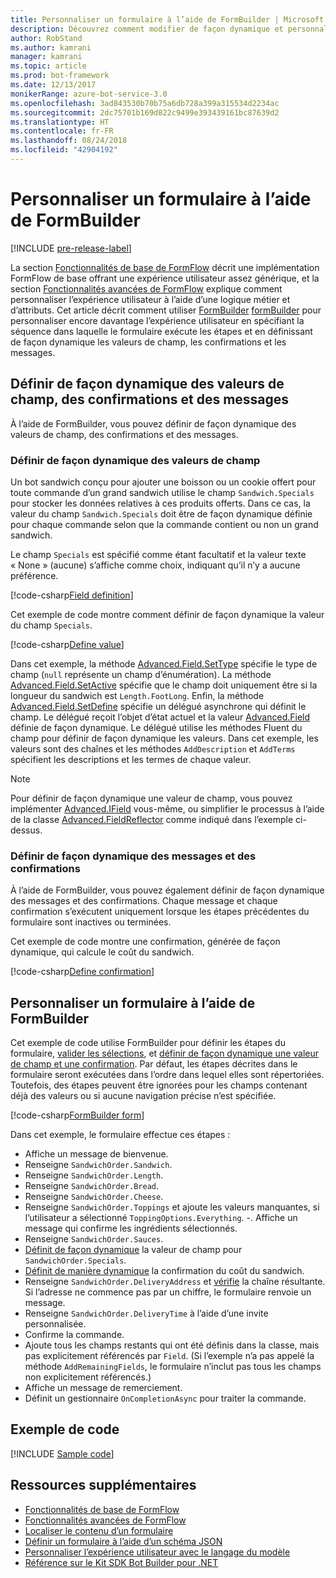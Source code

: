 ```yaml
---
title: Personnaliser un formulaire à l’aide de FormBuilder | Microsoft Docs
description: Découvrez comment modifier de façon dynamique et personnaliser le flux de la conversation et le contenu à l’aide de FormBuilder pour le Kit SDK Bot Builder pour .NET.
author: RobStand
ms.author: kamrani
manager: kamrani
ms.topic: article
ms.prod: bot-framework
ms.date: 12/13/2017
monikerRange: azure-bot-service-3.0
ms.openlocfilehash: 3ad843530b70b75a6db728a399a315534d2234ac
ms.sourcegitcommit: 2dc75701b169d822c9499e393439161bc87639d2
ms.translationtype: HT
ms.contentlocale: fr-FR
ms.lasthandoff: 08/24/2018
ms.locfileid: "42904192"
---
```

# <a name="customize-a-form-using-formbuilder"></a>Personnaliser un formulaire à l’aide de FormBuilder

[!INCLUDE [pre-release-label](../includes/pre-release-label-v3.md)]

La section [Fonctionnalités de base de FormFlow](bot-builder-dotnet-formflow.md) décrit une implémentation FormFlow de base offrant une expérience utilisateur assez générique, et la section [Fonctionnalités avancées de FormFlow](bot-builder-dotnet-formflow-advanced.md) explique comment personnaliser l’expérience utilisateur à l’aide d’une logique métier et d’attributs. Cet article décrit comment utiliser [FormBuilder] [ formBuilder] pour personnaliser encore davantage l’expérience utilisateur en spécifiant la séquence dans laquelle le formulaire exécute les étapes et en définissant de façon dynamique les valeurs de champ, les confirmations et les messages. 

## <a name="dynamically-define-field-values-confirmations-and-messages"></a>Définir de façon dynamique des valeurs de champ, des confirmations et des messages

À l’aide de FormBuilder, vous pouvez définir de façon dynamique des valeurs de champ, des confirmations et des messages.

### <a name="dynamically-define-field-values"></a>Définir de façon dynamique des valeurs de champ 

Un bot sandwich conçu pour ajouter une boisson ou un cookie offert pour toute commande d’un grand sandwich utilise le champ `Sandwich.Specials` pour stocker les données relatives à ces produits offerts. Dans ce cas, la valeur du champ `Sandwich.Specials` doit être de façon dynamique définie pour chaque commande selon que la commande contient ou non un grand sandwich. 

Le champ `Specials` est spécifié comme étant facultatif et la valeur texte « None » (aucune) s’affiche comme choix, indiquant qu’il n’y a aucune préférence.

[!code-csharp[Field definition](../includes/code/dotnet-formflow-formbuilder.cs#fieldDefinition)]

Cet exemple de code montre comment définir de façon dynamique la valeur du champ `Specials`. 

[!code-csharp[Define value](../includes/code/dotnet-formflow-formbuilder.cs#defineValue)]

Dans cet exemple, la méthode [Advanced.Field.SetType][setType] spécifie le type de champ (`null` représente un champ d’énumération). La méthode [Advanced.Field.SetActive][setActive] spécifie que le champ doit uniquement être si la longueur du sandwich est `Length.FootLong`. Enfin, la méthode [Advanced.Field.SetDefine][setDefine] spécifie un délégué asynchrone qui définit le champ. Le délégué reçoit l’objet d’état actuel et la valeur [Advanced.Field][field] définie de façon dynamique. Le délégué utilise les méthodes Fluent du champ pour définir de façon dynamique les valeurs. Dans cet exemple, les valeurs sont des chaînes et les méthodes `AddDescription` et `AddTerms` spécifient les descriptions et les termes de chaque valeur.

> [!NOTE]
> Pour définir de façon dynamique une valeur de champ, vous pouvez implémenter [Advanced.IField][iField] vous-même, ou simplifier le processus à l’aide de la classe [Advanced.FieldReflector][FieldReflector] comme indiqué dans l’exemple ci-dessus. 

### <a name="dynamically-define-messages-and-confirmations"></a>Définir de façon dynamique des messages et des confirmations

À l’aide de FormBuilder, vous pouvez également définir de façon dynamique des messages et des confirmations. Chaque message et chaque confirmation s’exécutent uniquement lorsque les étapes précédentes du formulaire sont inactives ou terminées. 

Cet exemple de code montre une confirmation, générée de façon dynamique, qui calcule le coût du sandwich. 

[!code-csharp[Define confirmation](../includes/code/dotnet-formflow-formbuilder.cs#defineConfirmation)]

## <a name="customize-a-form-using-formbuilder"></a>Personnaliser un formulaire à l’aide de FormBuilder

Cet exemple de code utilise FormBuilder pour définir les étapes du formulaire, [valider les sélections](bot-builder-dotnet-formflow-advanced.md#add-business-logic), et [définir de façon dynamique une valeur de champ et une confirmation](#dynamically-define-field-values-confirmations-and-messages). Par défaut, les étapes décrites dans le formulaire seront exécutées dans l’ordre dans lequel elles sont répertoriées. Toutefois, des étapes peuvent être ignorées pour les champs contenant déjà des valeurs ou si aucune navigation précise n’est spécifiée. 

[!code-csharp[FormBuilder form](../includes/code/dotnet-formflow-formbuilder.cs#formBuilderForm)]

Dans cet exemple, le formulaire effectue ces étapes :

- Affiche un message de bienvenue. 
- Renseigne `SandwichOrder.Sandwich`. 
- Renseigne `SandwichOrder.Length`. 
- Renseigne `SandwichOrder.Bread`. 
- Renseigne `SandwichOrder.Cheese`. 
- Renseigne `SandwichOrder.Toppings` et ajoute les valeurs manquantes, si l’utilisateur a sélectionné `ToppingOptions.Everything`. -. Affiche un message qui confirme les ingrédients sélectionnés. 
- Renseigne `SandwichOrder.Sauces`. 
- [Définit de façon dynamique](#dynamically-define-field-values) la valeur de champ pour `SandwichOrder.Specials`. 
- [Définit de manière dynamique](#dynamically-define-messages-and-confirmations) la confirmation du coût du sandwich. 
- Renseigne `SandwichOrder.DeliveryAddress` et [vérifie](bot-builder-dotnet-formflow-advanced.md#add-business-logic) la chaîne résultante. Si l’adresse ne commence pas par un chiffre, le formulaire renvoie un message. 
- Renseigne `SandwichOrder.DeliveryTime` à l’aide d’une invite personnalisée. 
- Confirme la commande. 
- Ajoute tous les champs restants qui ont été définis dans la classe, mais pas explicitement référencés par `Field`. (Si l’exemple n’a pas appelé la méthode `AddRemainingFields`, le formulaire n’inclut pas tous les champs non explicitement référencés.) 
- Affiche un message de remerciement. 
- Définit un gestionnaire `OnCompletionAsync` pour traiter la commande. 

## <a name="sample-code"></a>Exemple de code

[!INCLUDE [Sample code](../includes/snippet-dotnet-formflow-samples.md)]

## <a name="additional-resources"></a>Ressources supplémentaires

- [Fonctionnalités de base de FormFlow](bot-builder-dotnet-formflow.md)
- [Fonctionnalités avancées de FormFlow](bot-builder-dotnet-formflow-advanced.md)
- [Localiser le contenu d’un formulaire](bot-builder-dotnet-formflow-localize.md)
- [Définir un formulaire à l’aide d’un schéma JSON](bot-builder-dotnet-formflow-json-schema.md)
- [Personnaliser l’expérience utilisateur avec le langage du modèle](bot-builder-dotnet-formflow-pattern-language.md)
- <a href="/dotnet/api/?view=botbuilder-3.11.0" target="_blank">Référence sur le Kit SDK Bot Builder pour .NET</a>

[formBuilder]: /dotnet/api/microsoft.bot.builder.formflow.formbuilder-1

[setType]: /dotnet/api/microsoft.bot.builder.formflow.advanced.field-1.settype

[setActive]: /dotnet/api/microsoft.bot.builder.formflow.advanced.field-1.setactive

[setDefine]: /dotnet/api/microsoft.bot.builder.formflow.advanced.field-1.setdefine

[field]: /dotnet/api/microsoft.bot.builder.formflow.advanced.field-1

[iField]: /dotnet/api/microsoft.bot.builder.formflow.advanced.ifield-1

[FieldReflector]: /dotnet/api/microsoft.bot.builder.formflow.advanced.fieldreflector-1
